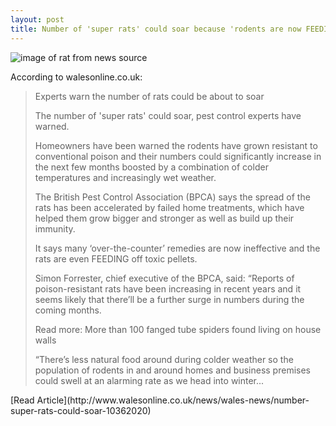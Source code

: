 ```yaml
---
layout: post
title: Number of 'super rats' could soar because 'rodents are now FEEDING off poison left for them'
---
```


![image of rat from news source](http://i1.walesonline.co.uk/news/wales-news/article10362044.ece/ALTERNATES/s1200/JS74378482.jpg)

According to walesonline.co.uk: 
<blockquote>Experts warn the number of rats could be about to soar

The number of 'super rats' could soar, pest control experts have warned.

Homeowners have been warned the rodents have grown resistant to conventional poison and their numbers could significantly increase in the next few months boosted by a combination of colder temperatures and increasingly wet weather.

The British Pest Control Association (BPCA) says the spread of the rats has been accelerated by failed home treatments, which have helped them grow bigger and stronger as well as build up their immunity.

It says many ‘over-the-counter’ remedies are now ineffective and the rats are even FEEDING off toxic pellets.

Simon Forrester, chief executive of the BPCA, said: “Reports of poison-resistant rats have been increasing in recent years and it seems likely that there’ll be a further surge in numbers during the coming months.

Read more: More than 100 fanged tube spiders found living on house walls

“There’s less natural food around during colder weather so the population of rodents in and around homes and business premises could swell at an alarming rate as we head into winter...
</blockquote>
[Read Article](http://www.walesonline.co.uk/news/wales-news/number-super-rats-could-soar-10362020)
